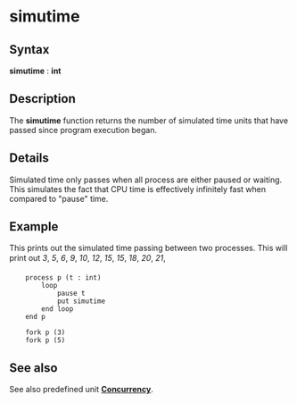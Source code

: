 
# simutime

## Syntax
**simutime** : **int**

## Description
The **simutime** function returns the number of simulated time units that have passed since program execution began.


## Details
Simulated time only passes when all process are either paused or waiting. This simulates the fact that CPU time is effectively infinitely fast when compared to "pause" time.


## Example
This prints out the simulated time passing between two processes. This will print out _3_, _5_, _6_, _9_, _10_, _12_, _15_, _15_, _18_, _20_, _21_, _&#133;_

        process p (t : int)
            loop
                pause t
                put simutime
            end loop
        end p
        
        fork p (3)
        fork p (5)
## See also
See also predefined unit **[Concurrency](concurrencymodule.html)**.


